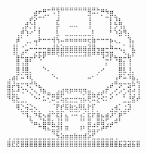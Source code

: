 ⠀⠀⠀⠀⠀⠀⣠⡤⠶⠒⢛⢻⠛⠛⠛⠛⠛⠛⢿⣛⡓⠶⢦⣤⠀⠀⠀⠀⠀⠀
⠀⠀⠀⠀⠀⡴⡫⠒⠊⠁⠀⣸⠀⠀⠀⠀⠀⠀⢹⠀⠀⠁⠒⡏⢳⡄⠀⠀⠀⠀
⠀⠀⠀⢀⡾⡑⡇⡀⠀⠀⠀⡷⠀⠀⠤⠤⠀⠀⢸⠀⠀⠀⠀⡇⡳⢻⡄⠀⠀⠀
⠀⠀⢀⡾⢱⠔⠁⡇⠀⠀⠀⣇⠀⣀⣀⣀⣀⣀⣀⡇⠀⠀⠀⠃⠱⣵⢻⡄⠀⠀
⠀⠀⡾⠁⢀⡀⢤⠗⠒⠒⢺⢳⠤⠶⠶⠶⠶⠶⢖⣷⠒⠒⠒⡦⢄⡀⠀⢹⡄⠀
⠀⢸⡇⠐⣁⠤⠬⠤⠤⣤⣼⣷⣵⣶⣶⣶⣶⣶⣽⣿⢤⣤⠤⠷⠤⢄⡁⠘⣇⠀
⠀⠘⣧⣞⣁⣀⡮⡯⡿⠛⠛⠫⠿⠭⠭⠭⠭⠽⠿⠛⠛⢻⠽⡿⣄⣀⣑⣦⠏⠀
⠀⠀⣿⢠⣿⠃⠀⠈⠀⠀⠀⠀⠀⠀⠀⠀⠀⠀⠀⠀⠀⠀⡍⠁⠈⣿⡆⢸⠀⠀
⠀⠀⣿⢸⣿⡀⠀⠀⠑⠄⠀⠀⠀⠀⠀⠀⠀⠀⠀⠀⢀⠔⠀⠀⠀⣿⣇⢸⡀⠀
⢀⣴⡏⠥⠹⢇⠀⠀⠀⠀⠑⠄⠀⠀⠀⠀⠀⠀⠤⠂⠁⠀⠀⠀⢠⠟⠥⠹⣧⡀
⣿⡼⢶⡒⠲⡚⠳⣄⠀⠀⠀⠀⠀⠀⠀⠀⠀⠀⠀⠀⠀⠀⢀⡴⠛⡲⠒⣲⠷⢹
⣿⣗⡚⠨⠑⢌⠢⡘⠷⣤⣀⣴⣾⠻⠟⠛⠻⡻⣶⣄⣠⡴⠏⡠⢊⠔⡡⢺⢚⢸
⠙⢯⣗⣀⡀⠀⠑⠂⠥⢂⠭⣛⢵⣖⣒⣒⢲⡦⢟⠭⣕⠪⠅⠊⠀⠀⣁⣘⣯⠞
⠀⠀⢿⡑⢬⣑⢄⠀⠀⠀⠈⡟⡞⣯⣷⣢⢿⣇⡗⡏⠀⠀⠀⢀⢴⡁⢐⣹⠀⠀
⠀⠀⠀⠙⢻⡈⠳⣗⢄⣼⠓⣟⡏⣄⠩⠭⢡⡊⣗⡗⣷⣄⣴⡹⠋⡾⠛⠁⠀⠀
⠀⠀⠀⠀⠀⠳⣤⡈⣷⣿⣆⢸⡇⠛⠀⠀⠘⠃⣿⢀⣿⣷⢋⣠⠾⠃⠀⠀⠀⠀
⠀⠀⠀⠀⠀⠀⠀⠉⠻⠦⣭⣽⠇⠿⠀⠀⠸⠃⣯⣭⡥⠞⠋⠁⠀⠀⠀⠀⠀⠀
⢀⢀⣀⣀⣀⣀⣀⣀⣀⣀⣈⣳⣵⣶⣶⣷⣶⣾⡵⣋⣀⣀⣀⣀⢀⠀⠀⠀⠀⠀
⣿⣟⣟⣿⣿⣿⣿⣿⣿⣿⣿⣿⣿⣿⣿⣿⣿⣿⣿⣿⣿⣿⣿⣿⣿⣯⣽⣽⣯⣿
